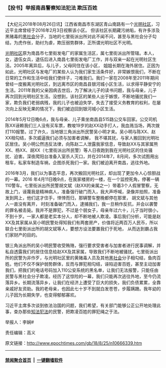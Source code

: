 ### 【投书】举报南昌警察知法犯法 欺压百姓
------------------------

<p>【大纪元2018年08月26日讯】江西省南昌市东湖区青山南路有一个<a href="http://www.epochtimes.com/gb/tag/%E5%85%89%E6%98%8E%E7%A4%BE%E5%8C%BA.html">光明社区</a>，习近平主席曾经于2016年2月3日视察该小区。 但该社区长期藏污纳垢，有许多涉及黑赌毒的<a href="http://www.epochtimes.com/gb/tag/%E9%BB%91%E7%A4%BE%E4%BC%9A.html">黑社会</a>分子，当地的七里街派出所对此不闻不问，甚至与黑社会分子勾结，为虎作伥，助纣为虐，欺压弱势群体，正所谓光明社区不光明。</p>
<p><a href="http://www.epochtimes.com/gb/tag/%E5%85%89%E6%98%8E%E7%A4%BE%E5%8C%BA.html">光明社区</a>原为南昌市七里街发电厂的家属生活区，属七里街派出所管辖。本人，女，退伍女兵，退伍后进入南昌七里街发电厂工作，并与双亲一起在光明社区生活。2005年离异后，与儿子，父母同住在该小区， 姐姐长期在海外居住。正因为如此，光明社区与发电厂的某些人认为我们家生活条件好，非常嫉恨我们，不断在日常的工作和生活中给我们使绊子，刁难我们。我们一家在2008年至2011年期间曾经一度搬离光明社区，到远离市区的南昌县银河城小区生活，以求得平静安宁的生活。2011年我的父亲因病去世后，为了解决儿子的读书问题，我与母亲，儿子再次回到光明社区生活。没想到，该社区的某些人出于嫉恨，不断地骚扰我们一家，欺负我们老弱病残，我的儿子也被迫失学，失去了接受义务教育的权利，在屡次向上反映无果的情况下，我们被迫回到银河城小区生活。</p>
<p>2014年5月12日晚6点，我与母亲、儿子乘坐南昌县515路公交车回家。公交司机陈XX诬赖我们三人没有买车票，教唆19岁的赵XX动手打人，我血溅当场，两次拨打110报警。过了许久，当地银三角派出所民警吴小明才来。吴小明与陈XX、赵XX相勾结，多次威逼我们必须与加害者调解， 我不堪其扰，与家人搬回到光明社区居住。吴小明公然违反法律，向陈赵二人泄露我家信息，导致赵XX与其家属熊XX、杨XX、胡XX（七里街派出所民警）等人日夜跑到我在光明社区的住处骚扰、迫害。深夜爬阳台准备入室杀人灭口，并在2014年7，8月间，多次试图用出租车，私家车制造车祸，企图杀死我们一家。我们被迫离开南昌，逃往外地。</p>
<p>2016年3月，我们以为事态平息，再次搬回光明社区，却出现了更加令人心惊胆战的一幕。2016 年4月11日晚9点，在我家楼房的一楼，在一个监控死角，停著一辆110警车。七里街派出所民警胡文斌（赵XX的亲属之一）带着3个人假冒警察，无故上门，诬蔑我是精神病人，准备强行破门而入，我大声呼喊，录像并拍照，准备发到网上，他们这才住手，悻悻而归，那辆警车整晚都停在那里， 胡文斌与其他人一直没有离开， 时刻准备破门而入，逮捕我们，我一旦稍作反抗，并会以袭警的罪名被击毙。我并不是罪犯，不过是个弱女子，母亲年过六十，儿子当时很小，不到十岁。一家人都是老实本分人，却不断地被人欺凌。事后我们分析，可能是赵XX及其家属从吴小明民警处得知我们有两套房产，价值将近两百万人民币，所以联合七里街派出所的胡文斌等人，要想方设法要置我们于死地， 从而达到霸占我们家财产的目的。</p>
<p>银三角派出所的吴小明民警收受贿赂，强行要求受害者与加害者进行民事调解，并私自透露我们的居住信息给赵XX及其家属，导致我们不断地被骚扰。七里街派出所的民警为非作歹，与光明社区里的黄赌毒人员及其他<a href="http://www.epochtimes.com/gb/tag/%E9%BB%91%E7%A4%BE%E4%BC%9A.html">黑社会</a>分子相勾结，鱼肉百姓。他们不仅不保护弱势群体，反而与罪犯相勾结，诬陷迫害百姓，甚至主动加害我们，把我们的电话号码加入110公安系统的黑名单，让我们无法报警，只能任由民警与黑社会分子欺凌。经历了这惊险的一幕，我们只能再次逃往外地，至今仍流落异乡。长期流落异乡，让我们在经济上遭受了巨大的损失，我们负债累累，全靠亲戚好友资助。我的老母亲，也因此七十岁不到就白发苍苍，步履蹒跚。我年幼的儿子因为长期失学，也变得郁郁寡欢。</p>
<p>习近平主席多次谈到依法治国的问题，我们希望，有关部门能够公正公开地处理此事，查办那些<a href="http://www.epochtimes.com/gb/tag/%E7%9F%A5%E6%B3%95%E7%8A%AF%E6%B3%95.html">知法犯法</a>的民警，把欺凌百姓的罪犯绳之于法。</p>
<p>举报人：李娴#</p>
<p>责任编辑：高义</p>

原文链接：http://www.epochtimes.com/gb/18/8/25/n10666339.htm


------------------------
#### [禁闻聚合首页](https://github.com/gfw-breaker/banned-news/blob/master/README.md) &nbsp;|&nbsp;  [一键翻墙软件](https://github.com/gfw-breaker/nogfw/blob/master/README.md)